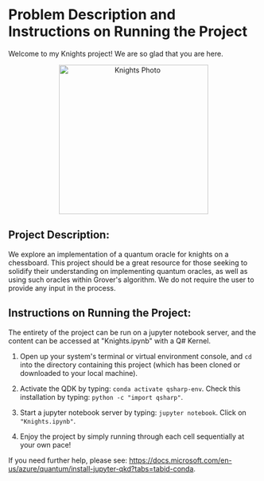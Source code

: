 # Problem Description and Instructions on Running the Project 

Welcome to my Knights project! We are so glad that you are here.
<div align="center"> 
<img src="https://user-images.githubusercontent.com/42923017/121147835-3d184f00-c80f-11eb-8cc5-a9710f9955fc.png" alt="Knights Photo" width="300">
</div>

## Project Description:
We explore an implementation of a quantum oracle for knights on a chessboard. This project should be a great resource for those seeking to solidify their understanding on implementing quantum oracles, as well as using such oracles within Grover's algorithm. We do not require the user to provide any input in the process.

## Instructions on Running the Project:
The entirety of the project can be run on a jupyter notebook server, and the content can be accessed at "Knights.ipynb" with a Q# Kernel. 

1) Open up your system's terminal or virtual environment console, and `cd` into the directory containing this project (which has been cloned or downloaded to your local machine).

2) Activate the QDK by typing: `conda activate qsharp-env`.
   Check this installation by typing: `python -c "import qsharp"`.

3) Start a jupyter notebook server by typing: `jupyter notebook`.
   Click on `"Knights.ipynb"`.

4) Enjoy the project by simply running through each cell sequentially at your own pace!

If you need further help, please see: https://docs.microsoft.com/en-us/azure/quantum/install-jupyter-qkd?tabs=tabid-conda. 


